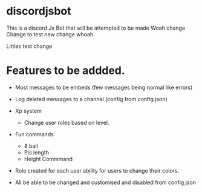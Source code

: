 # discordjsbot

This is a discord Js Bot that will be attempted to be made
Woah change
Change to test new change whoah

Littles test change

# Features to be addded.

-   Most messages to be embeds (few messages being normal like errors)
-   Log deleted messages to a channel (config from config.json)
-   Xp system
    -   Change user roles based on level.
-   Fun commands
    -   8 ball
    -   Pis length
    -   Height Commmand
-   Role created for each user ability for users to change their colors.

-   All be able to be changed and customised and disabled from config.json
